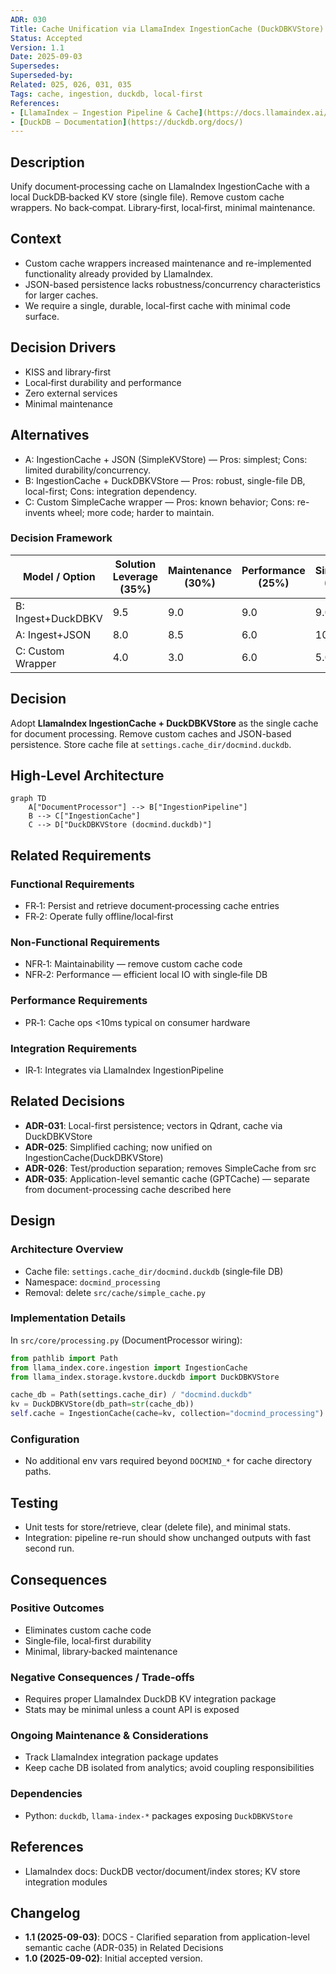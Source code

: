```yaml
---
ADR: 030
Title: Cache Unification via LlamaIndex IngestionCache (DuckDBKVStore)
Status: Accepted
Version: 1.1
Date: 2025-09-03
Supersedes:
Superseded-by:
Related: 025, 026, 031, 035
Tags: cache, ingestion, duckdb, local-first
References:
- [LlamaIndex — Ingestion Pipeline & Cache](https://docs.llamaindex.ai/)
- [DuckDB — Documentation](https://duckdb.org/docs/)
---
```


## Description

Unify document‑processing cache on LlamaIndex IngestionCache with a local DuckDB‑backed KV store (single file). Remove custom cache wrappers. No back‑compat. Library‑first, local‑first, minimal maintenance.

## Context

- Custom cache wrappers increased maintenance and re-implemented functionality already provided by LlamaIndex.
- JSON-based persistence lacks robustness/concurrency characteristics for larger caches.
- We require a single, durable, local-first cache with minimal code surface.

## Decision Drivers

- KISS and library‑first
- Local‑first durability and performance
- Zero external services
- Minimal maintenance

## Alternatives

- A: IngestionCache + JSON (SimpleKVStore) — Pros: simplest; Cons: limited durability/concurrency.
- B: IngestionCache + DuckDBKVStore — Pros: robust, single-file DB, local-first; Cons: integration dependency.
- C: Custom SimpleCache wrapper — Pros: known behavior; Cons: re-invents wheel; more code; harder to maintain.

### Decision Framework

| Model / Option         | Solution Leverage (35%) | Maintenance (30%) | Performance (25%) | Simplicity (10%) | Total Score | Decision      |
| ---------------------- | ----------------------- | ----------------- | ----------------- | ---------------- | ----------- | ------------- |
| B: Ingest+DuckDBKV     | 9.5                     | 9.0               | 9.0               | 9.0              | **9.2**     | ✅ Selected    |
| A: Ingest+JSON         | 8.0                     | 8.5               | 6.0               | 10.0             | 7.9         | Rejected      |
| C: Custom Wrapper      | 4.0                     | 3.0               | 6.0               | 5.0              | 4.3         | Rejected      |

## Decision

Adopt **LlamaIndex IngestionCache + DuckDBKVStore** as the single cache for document processing. Remove custom caches and JSON-based persistence. Store cache file at `settings.cache_dir/docmind.duckdb`.

## High-Level Architecture

```mermaid
graph TD
    A["DocumentProcessor"] --> B["IngestionPipeline"]
    B --> C["IngestionCache"]
    C --> D["DuckDBKVStore (docmind.duckdb)"]
```

## Related Requirements

### Functional Requirements

- FR‑1: Persist and retrieve document‑processing cache entries
- FR‑2: Operate fully offline/local‑first

### Non-Functional Requirements

- NFR‑1: Maintainability — remove custom cache code
- NFR‑2: Performance — efficient local IO with single‑file DB

### Performance Requirements

- PR‑1: Cache ops <10ms typical on consumer hardware

### Integration Requirements

- IR‑1: Integrates via LlamaIndex IngestionPipeline

## Related Decisions

- **ADR-031**: Local-first persistence; vectors in Qdrant, cache via DuckDBKVStore
- **ADR-025**: Simplified caching; now unified on IngestionCache(DuckDBKVStore)
- **ADR-026**: Test/production separation; removes SimpleCache from src
- **ADR-035**: Application-level semantic cache (GPTCache) — separate from document-processing cache described here

## Design

### Architecture Overview

- Cache file: `settings.cache_dir/docmind.duckdb` (single‑file DB)
- Namespace: `docmind_processing`
- Removal: delete `src/cache/simple_cache.py`

### Implementation Details

In `src/core/processing.py` (DocumentProcessor wiring):

  ```python
  from pathlib import Path
  from llama_index.core.ingestion import IngestionCache
  from llama_index.storage.kvstore.duckdb import DuckDBKVStore

  cache_db = Path(settings.cache_dir) / "docmind.duckdb"
  kv = DuckDBKVStore(db_path=str(cache_db))
  self.cache = IngestionCache(cache=kv, collection="docmind_processing")
  ```

### Configuration

- No additional env vars required beyond `DOCMIND_*` for cache directory paths.

## Testing

- Unit tests for store/retrieve, clear (delete file), and minimal stats.
- Integration: pipeline re-run should show unchanged outputs with fast second run.

## Consequences

### Positive Outcomes

- Eliminates custom cache code
- Single‑file, local‑first durability
- Minimal, library‑backed maintenance

### Negative Consequences / Trade-offs

- Requires proper LlamaIndex DuckDB KV integration package
- Stats may be minimal unless a count API is exposed

### Ongoing Maintenance & Considerations

- Track LlamaIndex integration package updates
- Keep cache DB isolated from analytics; avoid coupling responsibilities

### Dependencies

- Python: `duckdb`, `llama-index-*` packages exposing `DuckDBKVStore`

## References

- LlamaIndex docs: DuckDB vector/document/index stores; KV store integration modules

## Changelog

- **1.1 (2025-09-03)**: DOCS - Clarified separation from application-level semantic cache (ADR-035) in Related Decisions
- **1.0 (2025-09-02)**: Initial accepted version.
